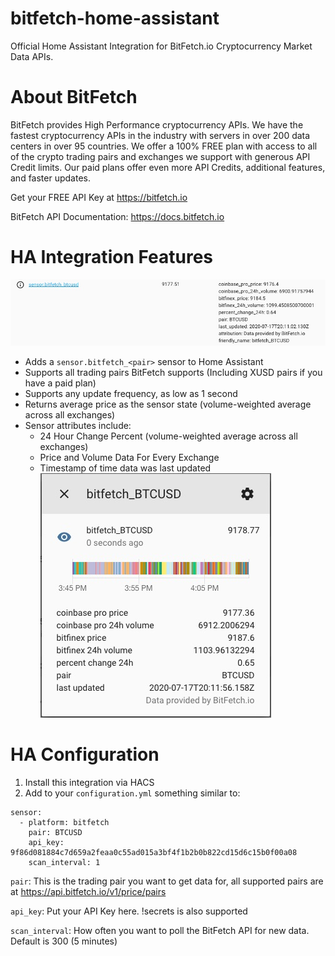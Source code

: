 # bitfetch-home-assistant
Official Home Assistant Integration for BitFetch.io Cryptocurrency Market Data APIs. 

# About BitFetch
BitFetch provides High Performance cryptocurrency APIs. We have the fastest cryptocurrency APIs in the industry with servers in over 200 data centers in over 95 countries. We offer a 100% FREE plan with access to all of the crypto trading pairs and exchanges we support with generous API Credit limits. Our paid plans offer even more API Credits, additional features, and faster updates. 

Get your FREE API Key at https://bitfetch.io

BitFetch API Documentation: https://docs.bitfetch.io

# HA Integration Features
![BitFetch HA Sensor 1](https://github.com/BitFetch/bitfetch-home-assistant/raw/master/img/BitFetch_HA_Sensor_1.jpg)
- Adds a `sensor.bitfetch_<pair>` sensor to Home Assistant
- Supports all trading pairs BitFetch supports (Including XUSD pairs if you have a paid plan)
- Supports any update frequency, as low as 1 second
- Returns average price as the sensor state (volume-weighted average across all exchanges)
- Sensor attributes include:
  - 24 Hour Change Percent (volume-weighted average across all exchanges)
  - Price and Volume Data For Every Exchange
  - Timestamp of time data was last updated
![BitFetch HA Sensor 2](https://github.com/BitFetch/bitfetch-home-assistant/raw/master/img/BitFetch_HA_Sensor_2.jpg)
  
# HA Configuration
1. Install this integration via HACS
2. Add to your `configuration.yml` something similar to:
```
sensor:
  - platform: bitfetch
    pair: BTCUSD
    api_key: 9f86d081884c7d659a2feaa0c55ad015a3bf4f1b2b0b822cd15d6c15b0f00a08 
    scan_interval: 1
```
`pair`: This is the trading pair you want to get data for, all supported pairs are at https://api.bitfetch.io/v1/price/pairs

`api_key`: Put your API Key here. !secrets is also supported

`scan_interval`: How often you want to poll the BitFetch API for new data. Default is 300 (5 minutes)
